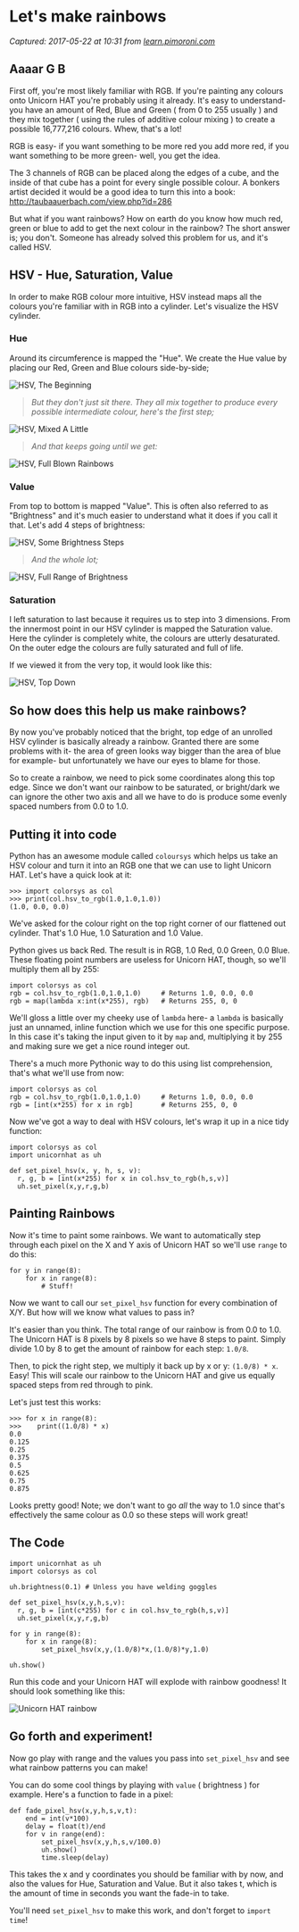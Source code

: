 # Let's make rainbows

_Captured: 2017-05-22 at 10:31 from [learn.pimoroni.com](https://learn.pimoroni.com/tutorial/unicorn-hat/making-rainbows-with-unicorn-hat)_

## Aaaar G B

First off, you're most likely familiar with RGB. If you're painting any colours onto Unicorn HAT you're probably using it already. It's easy to understand- you have an amount of Red, Blue and Green ( from 0 to 255 usually ) and they mix together ( using the rules of additive colour mixing ) to create a possible 16,777,216 colours. Whew, that's a lot!

RGB is easy- if you want something to be more red you add more red, if you want something to be more green- well, you get the idea.

The 3 channels of RGB can be placed along the edges of a cube, and the inside of that cube has a point for every single possible colour. A bonkers artist decided it would be a good idea to turn this into a book: <http://taubaauerbach.com/view.php?id=286>

But what if you want rainbows? How on earth do you know how much red, green or blue to add to get the next colour in the rainbow? The short answer is; you don't. Someone has already solved this problem for us, and it's called HSV.

## HSV - Hue, Saturation, Value

In order to make RGB colour more intuitive, HSV instead maps all the colours you're familiar with in RGB into a cylinder. Let's visualize the HSV cylinder.

### Hue

Around its circumference is mapped the "Hue". We create the Hue value by placing our Red, Green and Blue colours side-by-side;

![HSV, The Beginning](https://learn.pimoroni.com/static/repos/learn/unicorn-hat/hsv.jpg)

> _But they don't just sit there. They all mix together to produce every possible intermediate colour, here's the first step;_

![HSV, Mixed A Little](https://learn.pimoroni.com/static/repos/learn/unicorn-hat/hsv-mix.jpg)

> _And that keeps going until we get:_

![HSV, Full Blown Rainbows](https://learn.pimoroni.com/static/repos/learn/unicorn-hat/hsv-mixed.jpg)

### Value

From top to bottom is mapped "Value". This is often also referred to as "Brightness" and it's much easier to understand what it does if you call it that. Let's add 4 steps of brightness:

![HSV, Some Brightness Steps](https://learn.pimoroni.com/static/repos/learn/unicorn-hat/hsv-brightness.jpg)

> _And the whole lot;_

![HSV, Full Range of Brightness](https://learn.pimoroni.com/static/repos/learn/unicorn-hat/hsv-brightness-mixed.jpg)

### Saturation

I left saturation to last because it requires us to step into 3 dimensions. From the innermost point in our HSV cylinder is mapped the Saturation value. Here the cylinder is completely white, the colours are utterly desaturated. On the outer edge the colours are fully saturated and full of life.

If we viewed it from the very top, it would look like this:

![HSV, Top Down](https://learn.pimoroni.com/static/repos/learn/unicorn-hat/hsv-top.jpg)

## So how does this help us make rainbows?

By now you've probably noticed that the bright, top edge of an unrolled HSV cylinder is basically already a rainbow. Granted there are some problems with it- the area of green looks way bigger than the area of blue for example- but unfortunately we have our eyes to blame for those.

So to create a rainbow, we need to pick some coordinates along this top edge. Since we don't want our rainbow to be saturated, or bright/dark we can ignore the other two axis and all we have to do is produce some evenly spaced numbers from 0.0 to 1.0.

## Putting it into code

Python has an awesome module called `coloursys` which helps us take an HSV colour and turn it into an RGB one that we can use to light Unicorn HAT. Let's have a quick look at it:
    
    
    >>> import colorsys as col
    >>> print(col.hsv_to_rgb(1.0,1.0,1.0))
    (1.0, 0.0, 0.0)
    

We've asked for the colour right on the top right corner of our flattened out cylinder. That's 1.0 Hue, 1.0 Saturation and 1.0 Value.

Python gives us back Red. The result is in RGB, 1.0 Red, 0.0 Green, 0.0 Blue. These floating point numbers are useless for Unicorn HAT, though, so we'll multiply them all by 255:
    
    
    import colorsys as col
    rgb = col.hsv_to_rgb(1.0,1.0,1.0)     # Returns 1.0, 0.0, 0.0
    rgb = map(lambda x:int(x*255), rgb)   # Returns 255, 0, 0
    

We'll gloss a little over my cheeky use of `lambda` here- a `lambda` is basically just an unnamed, inline function which we use for this one specific purpose. In this case it's taking the input given to it by `map` and, multiplying it by 255 and making sure we get a nice round integer out.

There's a much more Pythonic way to do this using list comprehension, that's what we'll use from now:
    
    
    import colorsys as col
    rgb = col.hsv_to_rgb(1.0,1.0,1.0)     # Returns 1.0, 0.0, 0.0
    rgb = [int(x*255) for x in rgb]       # Returns 255, 0, 0
    

Now we've got a way to deal with HSV colours, let's wrap it up in a nice tidy function:
    
    
    import colorsys as col
    import unicornhat as uh
    
    def set_pixel_hsv(x, y, h, s, v):
      r, g, b = [int(x*255) for x in col.hsv_to_rgb(h,s,v)]
      uh.set_pixel(x,y,r,g,b)
    

## Painting Rainbows

Now it's time to paint some rainbows. We want to automatically step through each pixel on the X and Y axis of Unicorn HAT so we'll use `range` to do this:
    
    
    for y in range(8):
        for x in range(8):
            # Stuff!
    

Now we want to call our `set_pixel_hsv` function for every combination of X/Y. But how will we know what values to pass in?

It's easier than you think. The total range of our rainbow is from 0.0 to 1.0. The Unicorn HAT is 8 pixels by 8 pixels so we have 8 steps to paint. Simply divide 1.0 by 8 to get the amount of rainbow for each step: `1.0/8`.

Then, to pick the right step, we multiply it back up by x or y: `(1.0/8) * x`. Easy! This will scale our rainbow to the Unicorn HAT and give us equally spaced steps from red through to pink.

Let's just test this works:
    
    
    >>> for x in range(8):
    >>>    print((1.0/8) * x)
    0.0
    0.125
    0.25
    0.375
    0.5
    0.625
    0.75
    0.875
    

Looks pretty good! Note; we don't want to go _all_ the way to 1.0 since that's effectively the same colour as 0.0 so these steps will work great!

## The Code
    
    
    import unicornhat as uh
    import colorsys as col
    
    uh.brightness(0.1) # Unless you have welding goggles
    
    def set_pixel_hsv(x,y,h,s,v):
      r, g, b = [int(c*255) for c in col.hsv_to_rgb(h,s,v)]
      uh.set_pixel(x,y,r,g,b)
    
    for y in range(8):
        for x in range(8):
            set_pixel_hsv(x,y,(1.0/8)*x,(1.0/8)*y,1.0)
    
    uh.show()
    

Run this code and your Unicorn HAT will explode with rainbow goodness! It should look something like this:

![Unicorn HAT rainbow](https://learn.pimoroni.com/static/repos/learn/unicorn-hat/unicorn-hat-rainbow-final.jpg)

## Go forth and experiment!

Now go play with range and the values you pass into `set_pixel_hsv` and see what rainbow patterns you can make!

You can do some cool things by playing with `value` ( brightness ) for example. Here's a function to fade in a pixel:
    
    
    def fade_pixel_hsv(x,y,h,s,v,t):
        end = int(v*100)
        delay = float(t)/end
        for v in range(end):
            set_pixel_hsv(x,y,h,s,v/100.0)
            uh.show()
            time.sleep(delay)
    

This takes the x and y coordinates you should be familiar with by now, and also the values for Hue, Saturation and Value. But it also takes t, which is the amount of time in seconds you want the fade-in to take.

You'll need `set_pixel_hsv` to make this work, and don't forget to `import time`!
